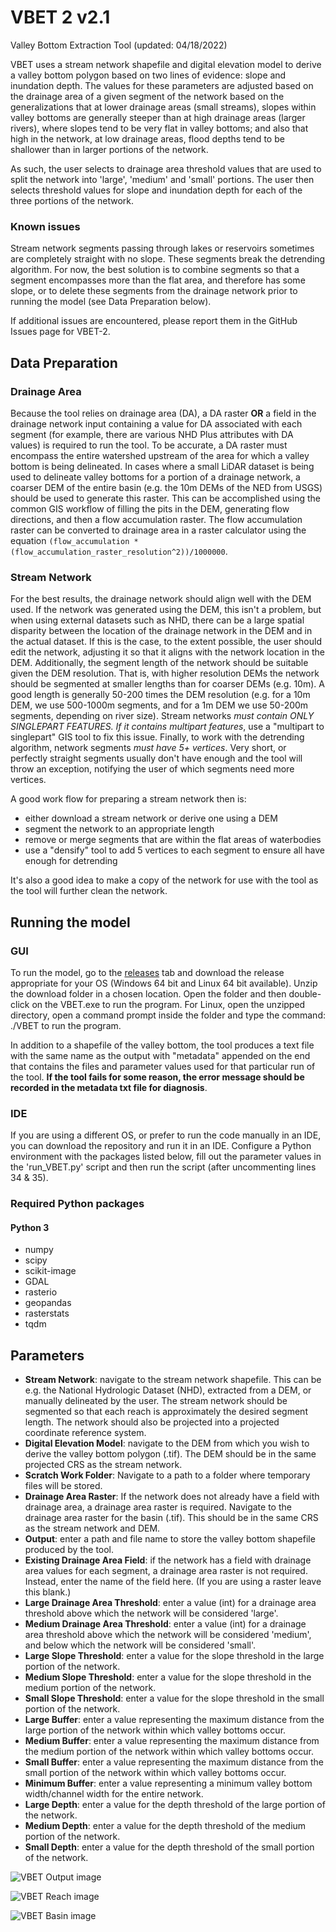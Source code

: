 # VBET 2 v2.1
Valley Bottom Extraction Tool (updated: 04/18/2022)

VBET uses a stream network shapefile and digital elevation model to derive a valley bottom 
polygon based on two lines of evidence: slope and inundation depth. The values for these 
parameters are adjusted based on the drainage area of a given segment of the network based 
on the generalizations that at lower drainage areas (small streams), slopes within valley 
bottoms are generally steeper than at high drainage areas (larger rivers), where slopes tend 
to be very flat in valley bottoms; and also that high in the network, at low drainage areas, 
flood depths tend to be shallower than in larger portions of the network.

As such, the user selects to drainage area threshold values that are used to split the 
network into 'large', 'medium' and 'small' portions. The user then selects threshold values 
for slope and inundation depth for each of the three portions of the network.

### Known issues
Stream network segments passing through lakes or reservoirs sometimes are completely 
straight with no slope. These segments break the detrending algorithm. For now, the best 
solution is to combine segments so that a segment encompasses more than the flat area, 
and therefore has some slope, or to delete these segments from the drainage network prior
to running the model (see Data Preparation below). 

If additional issues are encountered, please report them in the GitHub Issues page for VBET-2.


## Data Preparation
### Drainage Area
Because the tool relies on drainage area (DA), a DA raster **OR** a field in the drainage
network input containing a value for DA associated with each segment (for example, 
there are various NHD Plus attributes with DA values) is required to run the tool. 
To be accurate, a DA raster must encompass the entire watershed upstream of the area for which 
a valley bottom is being delineated. In cases where a small LiDAR dataset is being used to 
delineate valley bottoms for a portion of a drainage network, a coarser DEM of the entire basin 
(e.g. the 10m DEMs of the NED from USGS) should be used to generate this raster. This can be 
accomplished using the common GIS workflow of filling the pits in the DEM, generating flow 
directions, and then a flow accumulation raster. The flow accumulation raster can be converted 
to drainage area in a raster calculator using the equation `(flow_accumulation * 
(flow_accumulation_raster_resolution^2))/1000000`.

### Stream Network
For the best results, the drainage network should align well with the DEM used. If the 
network was generated using the DEM, this isn't a problem, but when using external datasets 
such as NHD, there can be a large spatial disparity between the location of the drainage 
network in the DEM and in the actual dataset. If this is the case, to the extent possible, 
the user should edit the network, adjusting it so that it aligns with the network location 
in the DEM. Additionally, the segment length of the network should be suitable given the DEM 
resolution. That is, with higher resolution DEMs the network should be segmented at smaller 
lengths than for coarser DEMs (e.g. 10m). A good length is generally 50-200 times the DEM 
resolution (e.g. for a 10m DEM, we use 500-1000m segments, and for a 1m DEM we use 50-200m 
segments, depending on river size). Stream networks *must contain ONLY SINGLEPART FEATURES. If 
it contains multipart features*, use a "multipart to singlepart" GIS tool to fix this issue. 
Finally, to work with the detrending algorithm, network segments *must have 5+ vertices*. 
Very short, or perfectly straight segments usually don't have enough and the tool will throw 
an exception, notifying the user of which segments need more vertices.

A good work flow for preparing a stream network then is:
- either download a stream network or derive one using a DEM
- segment the network to an appropriate length
- remove or merge segments that are within the flat areas of waterbodies
- use a "densify" tool to add 5 vertices to each segment to ensure all have enough for detrending

It's also a good idea to make a copy of the network for use with the tool as the tool will further 
clean the network.

## Running the model

### GUI
To run the model, go to the [releases](https://github.com/jtgilbert/VBET-2/releases) tab and 
download the release appropriate for your OS (Windows 64 bit and Linux 64 bit available). Unzip 
the download folder in a chosen location. Open the folder and then double-click on the 
VBET.exe to run the program. For Linux, open the unzipped directory, open a command prompt 
inside the folder and type the command: ./VBET to run the program. 

In addition to a shapefile of the valley bottom, the tool produces a text file with the same 
name as the output with "metadata" appended on the end that contains the files and parameter 
values used for that particular run of the tool. **If the tool fails for some reason, the error
message should be recorded in the metadata txt file for diagnosis**.

### IDE
If you are using a different OS, or prefer to run the code manually in an IDE, you can 
download the repository and run it in an IDE. Configure a Python environment with the packages 
listed below, fill out the parameter values in the 'run_VBET.py' script and then run the script
(after uncommenting lines 34 & 35).

### Required Python packages
#### Python 3
- numpy
- scipy
- scikit-image
- GDAL
- rasterio 
- geopandas 
- rasterstats
- tqdm

## Parameters 

- **Stream Network**: navigate to the stream network shapefile. This can be e.g. the National 
Hydrologic Dataset (NHD), extracted from a DEM, or manually delineated by the user. The stream 
network should be segmented so that each reach is approximately the desired segment length. 
The network should also be projected into a projected coordinate reference system.
- **Digital Elevation Model**: navigate to the DEM from which you wish to derive the valley 
bottom polygon (.tif). The DEM should be in the same projected CRS as the stream network.
- **Scratch Work Folder**: Navigate to a path to a folder where temporary files will be stored. 
- **Drainage Area Raster**: If the network does not already have a field with drainage area, a
drainage area raster is required. Navigate to the drainage area raster for the basin (.tif). 
This should be in the same CRS as the stream network and DEM.
- **Output**: enter a path and file name to store the valley bottom shapefile produced by the 
tool.
- **Existing Drainage Area Field**: if the network has a field with drainage area values for 
each segment, a drainage area raster is not required. Instead, enter the name of the field here.
  (If you are using a raster leave this blank.)
- **Large Drainage Area Threshold**: enter a value (int) for a drainage area threshold above 
which the network will be considered 'large'.
- **Medium Drainage Area Threshold**: enter a value (int) for a drainage area threshold above 
which the network will be considered 'medium', and below which the network will be considered 
'small'.
- **Large Slope Threshold**: enter a value for the slope threshold in the large portion of 
the network. 
- **Medium Slope Threshold**: enter a value for the slope threshold in the medium portion 
of the network.
- **Small Slope Threshold**: enter a value for the slope threshold in the small portion of 
the network.
- **Large Buffer**: enter a value representing the maximum distance from the large portion 
of the network within which valley bottoms occur.
- **Medium Buffer**: enter a value representing the maximum distance from the medium portion 
of the network within which valley bottoms occur.
- **Small Buffer**: enter a value representing the maximum distance from the small portion 
of the network within which valley bottoms occur.
- **Minimum Buffer**: enter a value representing a minimum valley bottom width/channel width 
for the entire network.
- **Large Depth**: enter a value for the depth threshold of the large portion of the network.
- **Medium Depth**: enter a value for the depth threshold of the medium portion of the network.
- **Small Depth**: enter a value for the depth threshold of the small portion of the network.


![VBET Output image](/pics/vbet_output.png)

![VBET Reach image](/pics/vbet_bitterroot.png)

![VBET Basin image](/pics/vbet_basin.png)

